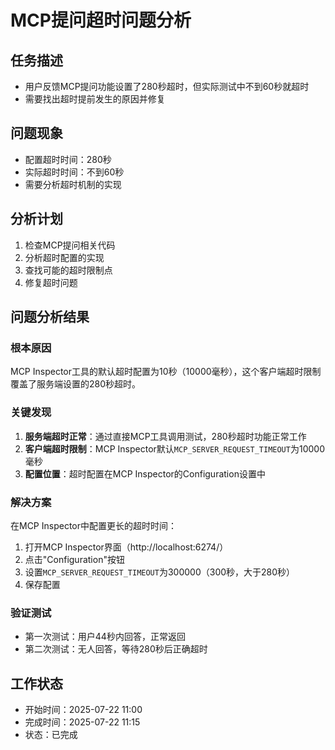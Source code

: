 # MCP提问超时问题分析

## 任务描述
- 用户反馈MCP提问功能设置了280秒超时，但实际测试中不到60秒就超时
- 需要找出超时提前发生的原因并修复

## 问题现象
- 配置超时时间：280秒
- 实际超时时间：不到60秒
- 需要分析超时机制的实现

## 分析计划
1. 检查MCP提问相关代码
2. 分析超时配置的实现
3. 查找可能的超时限制点
4. 修复超时问题

## 问题分析结果

### 根本原因
MCP Inspector工具的默认超时配置为10秒（10000毫秒），这个客户端超时限制覆盖了服务端设置的280秒超时。

### 关键发现
1. **服务端超时正常**：通过直接MCP工具调用测试，280秒超时功能正常工作
2. **客户端超时限制**：MCP Inspector默认`MCP_SERVER_REQUEST_TIMEOUT`为10000毫秒
3. **配置位置**：超时配置在MCP Inspector的Configuration设置中

### 解决方案
在MCP Inspector中配置更长的超时时间：
1. 打开MCP Inspector界面（http://localhost:6274/）
2. 点击"Configuration"按钮
3. 设置`MCP_SERVER_REQUEST_TIMEOUT`为300000（300秒，大于280秒）
4. 保存配置

### 验证测试
- 第一次测试：用户44秒内回答，正常返回
- 第二次测试：无人回答，等待280秒后正确超时

## 工作状态
- 开始时间：2025-07-22 11:00
- 完成时间：2025-07-22 11:15
- 状态：已完成
